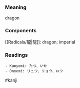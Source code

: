 ### Meaning

dragon

### Components

[[Radicals/龍|龍]]: dragon; imperial

### Readings

```
- Kunyomi: たつ、いせ
- Onyomi: リュウ、リョウ、ロウ
```

#kanji